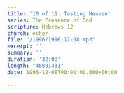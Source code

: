 ```yaml
---
title: '10 of 11: Tasting Heaven'
series: The Presence of God
scripture: Hebrews 12
church: esher
file: "/1996/1996-12-08.mp3"
excerpt: ''
summary: ''
duration: '32:08'
length: "46801431"
date: 1996-12-08T00:00:00.000+00:00

---
```

